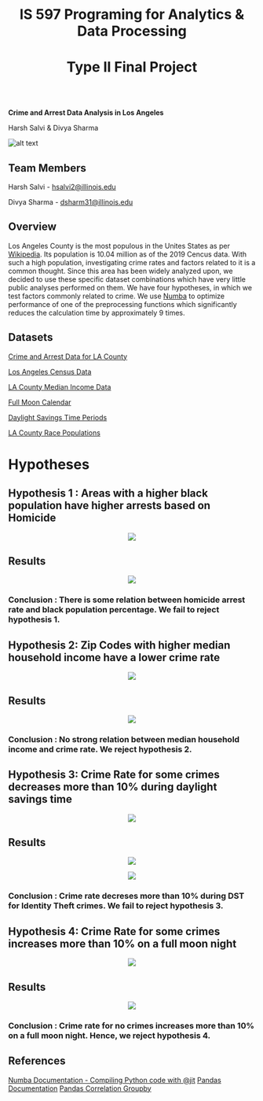 
<h1 align="center">
IS 597 Programing for Analytics & Data Processing
</h1>

<h1 align="center">
Type II Final Project
</h1>  

<br>
<br>

<p align="center">

**Crime and Arrest Data Analysis in Los Angeles**

</p>

<p align="center">

Harsh Salvi & Divya Sharma

</p>

![alt text](https://ca-times.brightspotcdn.com/dims4/default/19db5e3/2147483647/strip/true/crop/3751x2407+0+0/resize/840x539!/quality/90/?url=https%3A%2F%2Fcalifornia-times-brightspot.s3.amazonaws.com%2Fbe%2F8f%2Fc89aab314076b84ea3544039311a%2Fla-photos-1staff-460618-lme-triple-shooting01-als.JPG)

## Team Members

Harsh Salvi - hsalvi2@illinois.edu 

Divya Sharma - dsharm31@illinois.edu

## Overview

Los Angeles County is the most populous in the Unites States as per [Wikipedia](https://en.wikipedia.org/wiki/Los_Angeles_County,_California). Its population is 10.04 million as of the 2019 Cencus data. With such a high population, investigating crime rates and factors related to it is a common thought. Since this area has been widely analyzed upon, we decided to use these specific dataset combinations which have very little public analyses performed on them. We have four hypotheses, in which we test factors commonly related to crime. We use [Numba](http://numba.pydata.org/) to optimize performance of one of the preprocessing functions which significantly reduces the calculation time by approximately 9 times.

## Datasets

[Crime and Arrest Data for LA County](https://www.kaggle.com/cityofLA/los-angeles-crime-arrest-data?select=crime-data-from-2010-to-present.csv)

[Los Angeles Census Data](https://www.kaggle.com/cityofLA/los-angeles-census-data)

[LA County Median Income Data](http://www.laalmanac.com/employment/em12c.php)

[Full Moon Calendar](https://www.kaggle.com/lsind18/full-moon-calendar-1900-2050)

[Daylight Savings Time Periods](https://en.wikipedia.org/wiki/Daylight_saving_time_in_the_United_States)

[LA County Race Populations](https://datausa.io/api/data?Geography=05000US06037&drilldowns=Race,Ethnicity&measures=Hispanic%20Population,Hispanic%20Population%20Moe)

# Hypotheses

## Hypothesis 1 : Areas with a higher black population have higher arrests based on Homicide

<p align="center">

<img src="https://github.com/harsh-bat/2021_Spring_finals/blob/main/pics/races.jpg">

</p>

## Results

<p align="center">

<img src="https://github.com/harsh-bat/2021_Spring_finals/blob/main/pics/hypo1.png">

</p>

### Conclusion : There is some relation between homicide arrest rate and black population percentage. We fail to reject hypothesis 1.

## Hypothesis 2: Zip Codes with higher median household income have a lower crime rate

<p align="center">

<img src="https://github.com/harsh-bat/2021_Spring_finals/blob/main/pics/income.jpg">

</p>

## Results

<p align="center">

<img src="https://github.com/harsh-bat/2021_Spring_finals/blob/main/pics/hypo2.png">

</p>

### Conclusion : No strong relation between median household income and crime rate. We reject hypothesis 2.

## Hypothesis 3: Crime Rate for some crimes decreases more than 10% during daylight savings time

<p align="center">

<img src="https://github.com/harsh-bat/2021_Spring_finals/blob/main/pics/daylight.jfif">

## Results

</p>
<p align="center">

<img src="https://github.com/harsh-bat/2021_Spring_finals/blob/main/pics/hypo3a.png">

</p>
<p align="center">

<img src="https://github.com/harsh-bat/2021_Spring_finals/blob/main/pics/hypo3b.png">

</p>

### Conclusion : Crime rate decreses more than 10% during DST for Identity Theft crimes. We fail to reject hypothesis 3.

## Hypothesis 4: Crime Rate for some crimes increases more than 10% on a full moon night

<p align="center">

<img src="https://github.com/harsh-bat/2021_Spring_finals/blob/main/pics/fullmoon.jpg">

## Results

</p>
<p align="center">

<img src="https://github.com/harsh-bat/2021_Spring_finals/blob/main/pics/hypo4.png">

</p>

### Conclusion : Crime rate for no crimes increases more than 10% on a full moon night. Hence, we reject hypothesis 4.

## References

[Numba Documentation -  Compiling Python code with @jit](https://numba.pydata.org/numba-doc/latest/user/jit.html)
[Pandas Documentation](https://pandas.pydata.org/docs/user_guide/index.html#user-guide)
[Pandas Correlation Groupby](https://stackoverflow.com/questions/28988627/pandas-correlation-groupby)
